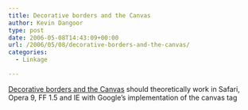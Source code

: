 ```yaml
---
title: Decorative borders and the Canvas
author: Kevin Dangoor
type: post
date: 2006-05-08T14:43:09+00:00
url: /2006/05/08/decorative-borders-and-the-canvas/
categories:
  - Linkage

---
```

[Decorative borders and the Canvas][1] should theoretically work in Safari, Opera 9, FF 1.5 and IE with Google&#8217;s implementation of the canvas tag

 [1]: http://www.agustinfernandez.com.ar/proyectos/canvas/